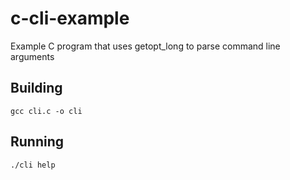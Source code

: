 # c-cli-example

Example C program that uses getopt_long to parse command line arguments

## Building
`gcc cli.c -o cli`


## Running
`./cli help`
